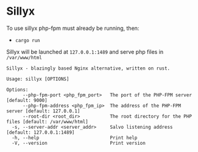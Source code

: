 # Sillyx

To use sillyx php-fpm must already be running, then:
- `cargo run`

Sillyx will be launched at `127.0.0.1:1489` and serve php files in `/var/www/html`

```text
Sillyx - blazingly based Nginx alternative, written on rust.

Usage: sillyx [OPTIONS]

Options:
      --php-fpm-port <php_fpm_port>   The port of the PHP-FPM server [default: 9000]
      --php-fpm-address <php_fpm_ip>  The address of the PHP-FPM server [default: 127.0.0.1]
      --root-dir <root_dir>           The root directory for the PHP files [default: /var/www/html]
  -s, --server-addr <server_addr>     Salvo listening address [default: 127.0.0.1:1489]
  -h, --help                          Print help
  -V, --version                       Print version
```
